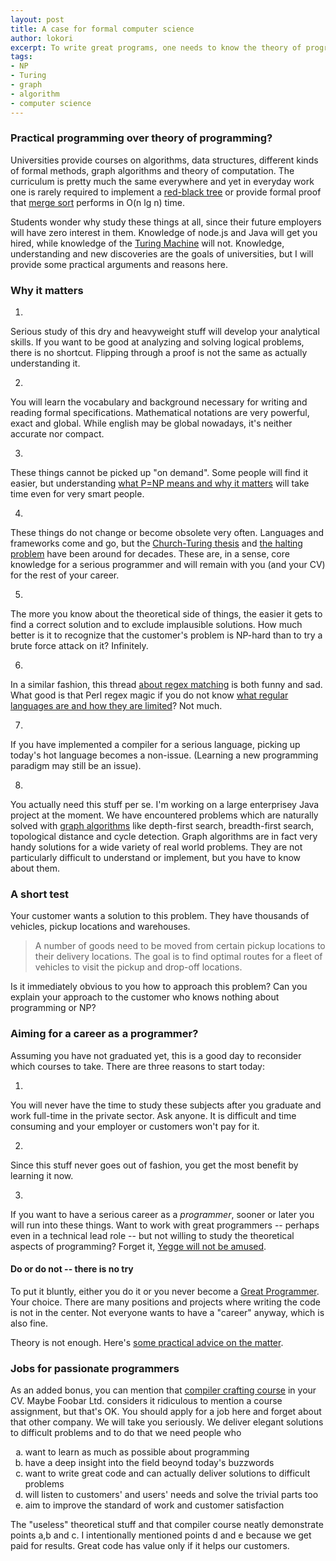 ```yaml
---
layout: post
title: A case for formal computer science
author: lokori
excerpt: To write great programs, one needs to know the theory of programming. Hacking is the fun part, but mastery requires more.
tags: 
- NP
- Turing
- graph
- algorithm
- computer science
---
```


### Practical programming over theory of programming? ###

Universities provide courses on algorithms, data structures, different kinds of formal methods, 
graph algorithms and theory of computation. The curriculum is pretty much the same everywhere
and yet in everyday work one is rarely required to implement a [red-black tree](http://en.wikipedia.org/wiki/Red%E2%80%93black_tree) or provide formal proof that [merge sort](http://en.wikipedia.org/wiki/Merge_sort) performs in O(n lg n) time.

Students wonder why study these things at all, since their future employers will have
zero interest in them. Knowledge of node.js and Java will get you hired, while knowledge of
the [Turing Machine](http://en.wikipedia.org/wiki/Turing_machine) will not. Knowledge, understanding and new discoveries are the goals 
of universities, but I will provide some practical arguments and reasons here.

### Why it matters ###

1. 
Serious study of this dry and heavyweight stuff will develop your analytical skills. If you
want to be good at analyzing and solving logical problems, there is no shortcut. Flipping 
through a proof is not the same as actually understanding it.

2. 
You will learn the vocabulary and background necessary for writing and reading formal 
specifications. Mathematical notations are very powerful, exact and global. While english
may be global nowadays, it's neither accurate nor compact. 

3. 
These things cannot be picked up "on demand". Some people will find it easier, but understanding 
[what P=NP means and why it matters](http://en.wikipedia.org/wiki/P_versus_NP_problem) will take time even for very smart people.

4. 
These things do not change or become obsolete very often. Languages and frameworks come and go, 
but the [Church-Turing thesis](http://en.wikipedia.org/wiki/Church%E2%80%93Turing_thesis) and [the halting problem](http://en.wikipedia.org/wiki/Halting_problem) have been around for decades. These are, in a 
sense, core knowledge for a serious programmer and will remain with you (and your CV) for the 
rest of your career.

5. 
The more you know about the theoretical side of things, the easier it gets to find a correct solution and
to exclude implausible solutions. How much better is it to recognize that the customer's problem
is NP-hard than to try a brute force attack on it? Infinitely.

6. 
In a similar fashion, this thread [about regex matching](http://stackoverflow.com/questions/1732348/regex-match-open-tags-except-xhtml-self-contained-tags) is both funny and sad. What good is that Perl regex magic if you do not know [what regular languages are and how they are limited](http://en.wikipedia.org/wiki/Chomsky_hierarchy)? Not much. 

7. 
If you have implemented a compiler for a serious language, picking up today's 
hot language becomes a non-issue. (Learning a new programming paradigm may still be an issue).

8. 
You actually need this stuff per se. I'm working on a large enterprisey Java project at the moment. 
We have encountered problems which are naturally solved with [graph algorithms](http://www.cs.berkeley.edu/~kamil/teaching/sp03/041403.pdf) 
like depth-first search, breadth-first search, topological distance and cycle detection. 
Graph algorithms are in fact very handy solutions for a wide variety of real world problems. They are 
not particularly difficult to understand or implement, but you have to know about them.

### A short test ###

Your customer wants a solution to this problem. They have thousands of vehicles, pickup locations and warehouses.

> A number of goods need to be moved from certain pickup locations to their delivery locations. The goal is to find optimal routes for a fleet of vehicles to visit the pickup and drop-off locations.

Is it immediately obvious to you how to approach this problem? Can you explain your approach to the customer who knows nothing about programming or NP?


### Aiming for a career as a programmer? ###

Assuming you have not graduated yet, this is a good day to reconsider which courses to take. There are three
reasons to start today:

1. 
You will never have the time to study these subjects after you graduate and work full-time in the private sector. Ask anyone.
It is difficult and time consuming and your employer or customers won't pay for it.

2. 
Since this stuff never goes out of fashion, you get the most benefit by learning it now.

3. 
If you want to have a serious career as a *programmer*, sooner or later you will run into these things. 
Want to work with great programmers -- perhaps even in a technical lead role -- but not willing to study 
the theoretical aspects of programming? Forget it, [Yegge will not be amused](http://steve-yegge.blogspot.fi/2008/03/get-that-job-at-google.html).

#### Do or do not -- there is no try ####

To put it bluntly, either you do it or you never become a [Great Programmer](http://www.drdobbs.com/architecture-and-design/what-makes-great-programmers-different/240001472). Your choice. There are many positions and projects where writing the code is not in the center. Not everyone wants to have a "career" anyway, which is also fine.

Theory is not enough. Here's [some practical advice on the matter](http://norvig.com/21-days.html).

### Jobs for passionate programmers ###

As an added bonus, you can mention that [compiler crafting course](http://www.cs.tut.fi/kurssit/OHJ-4500/) in your CV. Maybe Foobar Ltd. considers it ridiculous to mention a course assignment, but that's OK. You should apply for a job here and forget about that other company. We will take you seriously. We deliver elegant solutions to difficult problems and to do that we need people who

<ol style="list-style: lower-alpha;">
 <li> want to learn as much as possible about programming</li>
 <li>have a deep insight into the field beoynd today's buzzwords</li>
 <li>want to write great code and can actually deliver solutions to difficult problems</li>
 <li>will listen to customers' and users' needs and solve the trivial parts too</li>
 <li>aim to improve the standard of work and customer satisfaction</li>
</ol>

The "useless" theoretical stuff and that compiler course neatly demonstrate points a,b and c. 
I intentionally mentioned points d and e because we get paid for results. Great code has value 
only if it helps our customers.

